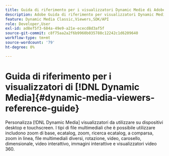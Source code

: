 ```yaml
---
title: Guida di riferimento per i visualizzatori Dynamic Medie di Adobe
description: Adobe Guida di riferimento per visualizzatori Dynamic Medie per zoom di base, ecatalog, zoom, ecatalog search, flyout, zoom in linea, file multimediali diversi, spin, video, carosello, dimensionale, video interattivo, immagini interattive e visualizzatori video 360.
feature: Dynamic Media Classic,Viewers,SDK/API
role: Developer,User
exl-id: ad8ef5f3-684a-49e9-a21e-ececd8d3af5f
source-git-commit: c8f75aa2a2f6b9960b035788c12242c1d6209640
workflow-type: tm+mt
source-wordcount: '79'
ht-degree: 0%

---
```


# Guida di riferimento per i visualizzatori di [!DNL Dynamic Media]{#dynamic-media-viewers-reference-guide}

Personalizza [!DNL Dynamic Media] visualizzatori da utilizzare su dispositivi desktop e touchscreen. I tipi di file multimediali che è possibile utilizzare includono zoom di base, ecatalog, zoom, ricerca ecatalog, a comparsa, zoom in linea, file multimediali diversi, rotazione, video, carosello, dimensionale, video interattivo, immagini interattive e visualizzatori video 360.

